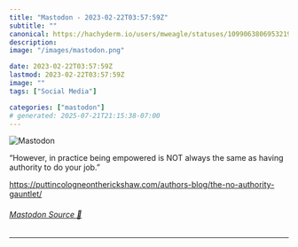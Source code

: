 ```yaml
---
title: "Mastodon - 2023-02-22T03:57:59Z"
subtitle: ""
canonical: https://hachyderm.io/users/mweagle/statuses/109906380695321907
description:
image: "/images/mastodon.png"

date: 2023-02-22T03:57:59Z
lastmod: 2023-02-22T03:57:59Z
image: ""
tags: ["Social Media"]

categories: ["mastodon"]
# generated: 2025-07-21T21:15:38-07:00
---
```

![Mastodon](/images/mastodon.png)

<p>“However, in practice being empowered is NOT always the same as having authority to do your job.”</p><p><a href="https://puttincologneontherickshaw.com/authors-blog/the-no-authority-gauntlet/" target="_blank" rel="nofollow noopener noreferrer" translate="no"><span class="invisible">https://</span><span class="ellipsis">puttincologneontherickshaw.com</span><span class="invisible">/authors-blog/the-no-authority-gauntlet/</span></a></p>


###### [Mastodon Source 🐘](https://hachyderm.io/@mweagle/109906380695321907)

___
